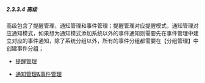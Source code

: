 ##### 2.3.3.4 高级

高级包含了提醒管理，通知管理和事件管理；提醒管理对应提醒模式，通知管理对应通知模式，如果想为通知模式添加系统以外的事件通知则需要先在事件管理中建立对应的事件通知，除了系统分组以外，所有的事件分组都需要在【分组管理】中创建事件分组；

* [提醒管理](/yong-hu-zhi-nan/yong-hu-shou-ce/xiang-mu/pei-zhi-zhong-xin/gao-ji/ti-xing-guan-li.md)

* [通知管理&事件管理](/yong-hu-zhi-nan/yong-hu-shou-ce/xiang-mu/pei-zhi-zhong-xin/gao-ji/tong-zhi-guan-li.md)


